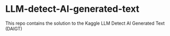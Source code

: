 # LLM-detect-AI-generated-text
This repo contains the solution to the Kaggle LLM Detect AI Generated Text (DAIGT)
